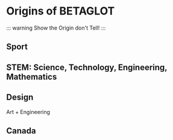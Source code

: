 # Origins of BETAGLOT

::: warning
Show the Origin don't Tell!
:::

## Sport

## STEM: Science, Technology, Engineering, Mathematics

## Design

Art + Engineering

## Canada
